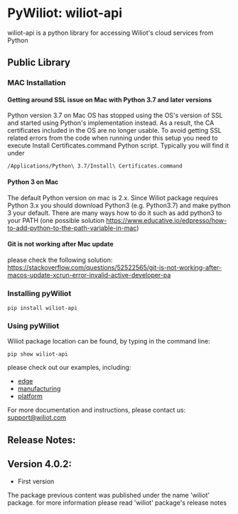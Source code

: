 # PyWiliot: wiliot-api #

wiliot-api is a python library for accessing Wiliot's cloud services from Python

## Public Library

### MAC Installation
#### Getting around SSL issue on Mac with Python 3.7 and later versions

Python version 3.7 on Mac OS has stopped using the OS's version of SSL and started using Python's implementation instead. As a result, the CA
certificates included in the OS are no longer usable. To avoid getting SSL related errors from the code when running under this setup you need
to execute Install Certificates.command Python script. Typically you will find it under
~~~~
/Applications/Python\ 3.7/Install\ Certificates.command
~~~~

#### Python 3 on Mac
The default Python version on mac is 2.x. Since Wiliot package requires Python 3.x you should download Python3 
(e.g.  Python3.7) and make python 3 your default.
There are many ways how to do it such as add python3 to your PATH (one possible solution https://www.educative.io/edpresso/how-to-add-python-to-the-path-variable-in-mac) 

#### Git is not working after Mac update
please check the following solution:
https://stackoverflow.com/questions/52522565/git-is-not-working-after-macos-update-xcrun-error-invalid-active-developer-pa


### Installing pyWiliot
````commandline
pip install wiliot-api
````

### Using pyWiliot
Wiliot package location can be found, by typing in the command line:
````commandline
pip show wiliot-api
````
please check out our examples, including:
* [edge](wiliot_api/edge/examples)
* [manufacturing](wiliot_api/manufacturing/examples)
* [platform](wiliot_api/platform/examples)

For more documentation and instructions, please contact us: support@wiliot.com


## Release Notes:

Version 4.0.2:
-----------------
* First version


The package previous content was published under the name 'wiliot' package.
for more information please read 'wiliot' package's release notes
  
  
   




